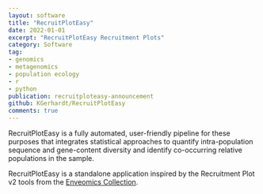 ```yaml
---
layout: software
title: "RecruitPlotEasy"
date: 2022-01-01
excerpt: "RecruitPlotEasy Recruitment Plots"
category: Software
tag:
- genomics
- metagenomics
- population ecology
- r
- python
publication: recruitploteasy-announcement
github: KGerhardt/RecruitPlotEasy
comments: true
---
```


RecruitPlotEasy is a fully automated, user-friendly pipeline for these purposes
that integrates statistical approaches to quantify intra-population sequence and
gene-content diversity and identify co-occurring relative populations in the
sample.

RecruitPlotEasy is a standalone application inspired by the Recruitment Plot v2
tools from the [Enveomics Collection](/software/enveomics).
